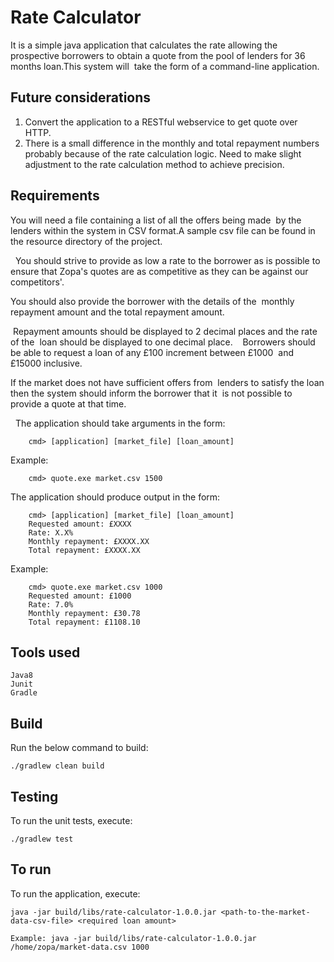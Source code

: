# Rate Calculator
It is a simple java application that calculates the rate allowing the prospective borrowers to obtain a quote from the pool of lenders for 36 months loan.This system will  take the form of a command-line application.  


## Future considerations
1. Convert the application to a RESTful webservice to get quote over HTTP.
2. There is a small difference in the monthly and total repayment numbers probably because of the rate calculation logic. Need to make slight adjustment to the rate calculation method to achieve precision.

## Requirements
  You will need a file containing a list of all the offers being made  by the lenders within the system in CSV format.A sample csv file can be found in the resource directory of the project.
  
    You should strive to provide as low a rate to the borrower as is possible to  ensure that Zopa's quotes are as competitive as they can be against our  competitors'. 
  
  You should also provide the borrower with the details of the  monthly repayment amount and the total repayment amount. 
  
   Repayment amounts should be displayed to 2 decimal places and the rate of the  loan should be displayed to one decimal place. 
    
  Borrowers should be able to request a loan of any £100 increment between £1000  and £15000 inclusive.
  
  If the market does not have sufficient offers from  lenders to satisfy the loan then the system should inform the borrower that it  is not possible to provide a quote at that time.
   
     The application should take arguments in the form:  
   ```
       cmd> [application] [market_file] [loan_amount]  
   ```    
   Example: 
   ```     
       cmd> quote.exe market.csv 1500  
   ```
   The application should produce output in the form: 
   ```     
       cmd> [application] [market_file] [loan_amount]     
       Requested amount: £XXXX 
       Rate: X.X%     
       Monthly repayment: £XXXX.XX     
       Total repayment: £XXXX.XX  
   ```
   Example:  	
   ```
       cmd> quote.exe market.csv 1000 	
       Requested amount: £1000 	
       Rate: 7.0% 	
       Monthly repayment: £30.78 	
       Total repayment: £1108.10  
   ```

## Tools used
```
Java8
Junit
Gradle
```

## Build

Run the below command to build:
```
./gradlew clean build
```

## Testing
To run the unit tests, execute:
```
./gradlew test
```

## To run
To run the application, execute:
```
java -jar build/libs/rate-calculator-1.0.0.jar <path-to-the-market-data-csv-file> <required loan amount>

Example: java -jar build/libs/rate-calculator-1.0.0.jar /home/zopa/market-data.csv 1000
```






